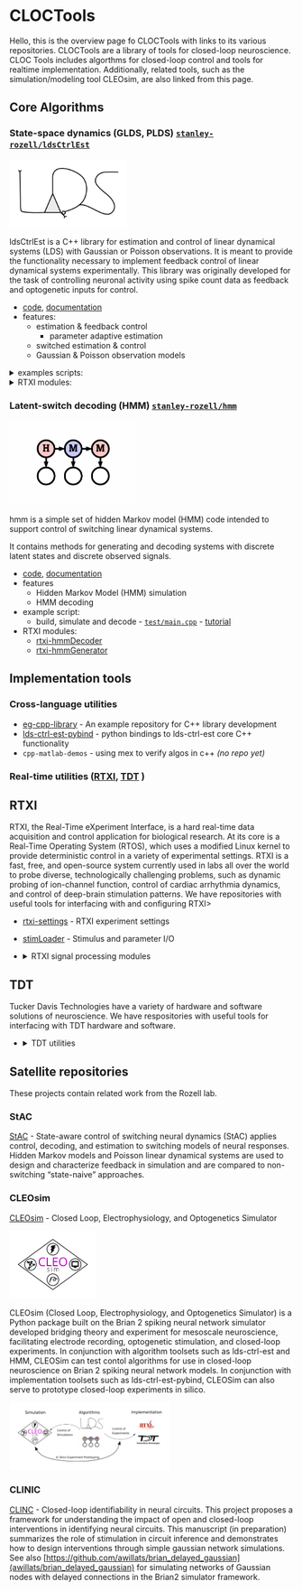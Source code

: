 # CLOCTools
Hello, this is the overview page fo CLOCTools with links to its various repositories. CLOCTools are a library of tools for closed-loop neuroscience.
CLOC Tools includes algorthms for closed-loop control and tools for realtime implementation.  Additionally, related tools, such as the simulation/modeling tool CLEOsim, are also linked from this page.


## Core Algorithms

### **State-space dynamics** (GLDS, PLDS) [`stanley-rozell/ldsCtrlEst`](https://github.com/stanley-rozell/lds-ctrl-est)

<img src="/figures/ldsctrlest-logo.png" height=90 style='border:15px solid #ffffff'></img>

ldsCtrlEst is a C++ library for estimation and control of linear dynamical systems (LDS) with Gaussian or Poisson observations. It is meant to provide the functionality necessary to implement feedback control of linear dynamical systems experimentally. This library was originally developed for the task of controlling neuronal activity using spike count data as feedback and optogenetic inputs for control.
  - [code](https://github.com/stanley-rozell/lds-ctrl-est), [documentation](https://stanley-rozell.github.io/lds-ctrl-est/)
  - features:
    - estimation & feedback control 
      - parameter adaptive estimation
    - switched estimation & control 
    - Gaussian & Poisson observation models 
    
  <details><summary>examples scripts:</summary>
    
  - GLDS control - [`eg_glds_ctrl.cpp`](https://stanley-rozell.github.io/lds-ctrl-est/docs/api/examples/eg_glds_ctrl_8cpp-example/#example-eg_glds_ctrl.cpp) - [tutorial](https://stanley-rozell.github.io/lds-ctrl-est/docs/tutorials/eg_glds_control/)
  - GLDS control of PLDS - [`eg_glds_du_plds_ctrl.cpp`](https://stanley-rozell.github.io/lds-ctrl-est/docs/api/examples/eg_glds_du_plds_ctrl_8cpp-example/#example-eg_glds_du_plds_ctrl.cpp)
    - change in control (du) is being updated, rather than amplitude (u).
  - PLDS control - [`eg_plds_ctrl.cpp`](https://stanley-rozell.github.io/lds-ctrl-est/docs/api/examples/eg_plds_ctrl_8cpp-example/#example-eg_plds_ctrl.cpp)
  - PLDS estimation - [`eg_plds_est.cpp`](https://stanley-rozell.github.io/lds-ctrl-est/docs/api/examples/eg_plds_est_8cpp-example/#example-eg_plds_est.cpp) - [tutorial](https://stanley-rozell.github.io/lds-ctrl-est/docs/tutorials/eg_plds_state_estimation/)
  - Switched PLDS control [`eg_plds_switched_ctrl.cpp`](https://stanley-rozell.github.io/lds-ctrl-est/docs/api/examples/eg_plds_switched_ctrl_8cpp-example/#example-eg_plds_switched_ctrl.cpp) - [tutorial](https://stanley-rozell.github.io/lds-ctrl-est/docs/tutorials/eg_switched_plds_control/)
</details>

<details><summary>RTXI modules:</summary>

  - [rtxi-gldsController](https://github.com/stanley-rozell/rtxi-gldsController)
  - [rtxi-pldsSimulator](https://github.com/stanley-rozell/rtxi-pldsSimulator)
  - [rtxi-pldsSwitchedController](https://github.com/stanley-rozell/rtxi-pldsSwitchedController)
</details>
<!-- - ( 🚧python example by kjohnsen) -->


### **Latent-switch decoding** (HMM) [`stanley-rozell/hmm`](https://github.com/stanley-rozell/hmm)

<img src="/figures/hmmlogo_center_white.png" height=150></img>

hmm is a simple set of hidden Markov model (HMM) code intended to support control of switching linear dynamical systems.

It contains methods for generating and decoding systems with discrete latent states and discrete observed signals.
  - [code](https://github.com/stanley-rozell/hmm), [documentation](https://stanley-rozell.github.io/hmm/)
  - features
    - Hidden Markov Model (HMM) simulation
    - HMM decoding
  - example script:
    - build, simulate and decode - [`test/main.cpp`](https://github.com/stanley-rozell/hmm/blob/master/misc/test-cmake-installation/src/main.cpp) - [tutorial](https://stanley-rozell.github.io/hmm/_tutorial.html)
  - RTXI modules:
    - [rtxi-hmmDecoder](https://github.com/stanley-rozell/rtxi-hmmDecoder)
    - [rtxi-hmmGenerator](https://github.com/stanley-rozell/rtxi-hmmGenerator)


<!-- ### Local field potential (LFP) decoding
https://github.com/stanley-rozell/lfp-cpp-library
https://github.com/stanley-rozell/lfp-cpp-library/blob/master/src/lfpRatiometer.cpp -->

## Implementation tools


### Cross-language utilities

- [eg-cpp-library](https://github.com/stanley-rozell/eg-cpp-library) - An example repository for C++ library development
- [lds-ctrl-est-pybind]() - python bindings to lds-ctrl-est core C++ functionality
- `cpp-matlab-demos` - using mex to verify algos in c++ *(no repo yet)*

### Real-time utilities ([RTXI](http://rtxi.org/), [TDT](https://www.tdt.com/) )
## RTXI
RTXI, the Real-Time eXperiment Interface, is a hard real-time data acquisition and control application for biological research. At its core is a Real-Time Operating System (RTOS), which uses a modified Linux kernel to provide deterministic control in a variety of experimental settings. RTXI is a fast, free, and open-source system currently used in labs all over the world to probe diverse, technologically challenging problems, such as dynamic probing of ion-channel function, control of cardiac arrhythmia dynamics, and control of deep-brain stimulation patterns.  We have repositories with useful tools for interfacing with and configuring RTXI>

- [rtxi-settings](https://github.com/stanley-rozell/rtxi-settings) -  RTXI experiment settings   
- [stimLoader](https://github.com/stanley-rozell/rtxi-stimLoader) - Stimulus and parameter I/O 
- <details><summary>RTXI signal processing modules  </summary>  

    - https://github.com/old-rtxi-utilities
    - [quanitzer](https://github.com/old-rtxi-utilities/rtxi-quantizer)
    - [gain modulation](https://github.com/old-rtxi-utilities/rtxi-gain_mod)
    - [limiter](https://github.com/old-rtxi-utilities/rtxi-limiter)
    - [nonlinearity & spiking](https://github.com/old-rtxi-utilities/rtxi-nonlin_spike)
  </details>

## TDT  
 Tucker Davis Technologies have a variety of hardware and software solutions of neuroscience.  We have respositories with useful tools for interfacing with TDT hardware and software. 
- <details><summary>TDT utilities</summary>

  - [rtxi-tdtSpikes](https://github.com/stanley-rozell/rtxi-tdtSpikes) - retrieve spike counts from TDT
  - [rtxi-tdtLFP](https://github.com/stanley-rozell/rtxi-tdtLFP) - receive local field potential (LFP)
  - [tdtUDP](https://github.com/stanley-rozell/tdtUDP) - A repository for receiving/sending data through Tucker Davis Technologies UDP interface
</details>

## Satellite repositories 
These projects contain related work from the Rozell lab.
### StAC
[StAC](https://github.com/awillats/state-aware-control) - State-aware control of switching neural dynamics (StAC) applies control, decoding, and estimation to switching models of neural responses. Hidden Markov models and Poisson linear dynamical systems are used to design and characterize feedback in simulation and are compared to non-switching “state-naive” approaches.
### CLEOsim
[CLEOsim](https://github.com/kjohnsen/cleosim) - Closed Loop, Electrophysiology, and Optogenetics Simulator

<img src="/figures/CLEOsim_logo.png" height=90 style='border:15px solid #ffffff'></img>

CLEOsim (Closed Loop, Electrophysiology, and Optogenetics Simulator) is a Python package built on the Brian 2 spiking neural network simulator developed bridging theory and experiment for mesoscale neuroscience, facilitating electrode recording, optogenetic stimulation, and closed-loop experiments.  In conjunction with algorithm toolsets such as lds-ctrl-est and HMM, CLEOSim can test contol algorithms for use in closed-loop neuroscience on Brian 2 spiking neural network models.  In conjunction with implementation toolsets such as lds-ctrl-est-pybind, CLEOSim can also serve to prototype closed-loop experiments in silico.

<img src="/figures/CLOCTools_Overview.png" height=90 style='border:15px solid #ffffff'></img>

### CLINIC
[CLINC](https://github.com/awillats/clinc) - Closed-loop identifiability in neural circuits. This project proposes a framework for understanding the impact of open and closed-loop interventions in identifying neural circuits. This manuscript (in preparation) summarizes the role of stimulation in circuit inference and demonstrates how to design interventions through simple gaussian network simulations. See also [https://github.com/awillats/brian_delayed_gaussian](awillats/brian_delayed_gaussian) for simulating networks of Gaussian nodes with delayed connections in the Brian2 simulator framework.
